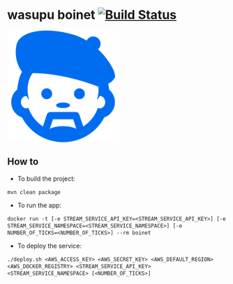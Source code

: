 # wasupu boinet [![Build Status](https://travis-ci.org/rai22474/wasupu-boinet.svg?branch=master)](https://travis-ci.org/rai22474/wasupu-boinet)

![Image of the boinet](https://raw.githubusercontent.com/rai22474/wasupu-boinet/master/boinet-pic.png)

## How to

* To build the project:

```shell-script
mvn clean package
```

* To run the app:

```shell-script
docker run -t [-e STREAM_SERVICE_API_KEY=<STREAM_SERVICE_API_KEY>] [-e STREAM_SERVICE_NAMESPACE=<STREAM_SERVICE_NAMESPACE>] [-e NUMBER_OF_TICKS=<NUMBER_OF_TICKS>] --rm boinet
```

* To deploy the service:

```shell-script
./deploy.sh <AWS_ACCESS_KEY> <AWS_SECRET_KEY> <AWS_DEFAULT_REGION> <AWS_DOCKER_REGISTRY> <STREAM_SERVICE_API_KEY> <STREAM_SERVICE_NAMESPACE> [<NUMBER_OF_TICKS>]
```
